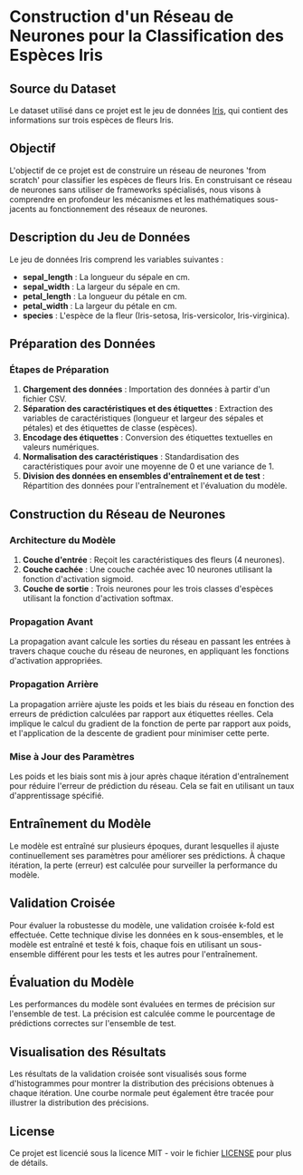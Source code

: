 # Construction d'un Réseau de Neurones pour la Classification des Espèces Iris

## Source du Dataset

Le dataset utilisé dans ce projet est le jeu de données [Iris](https://www.kaggle.com/datasets/arshid/iris-flower-dataset), qui contient des informations sur trois espèces de fleurs Iris.

## Objectif

L'objectif de ce projet est de construire un réseau de neurones 'from scratch' pour classifier les espèces de fleurs Iris. En construisant ce réseau de neurones sans utiliser de frameworks spécialisés, nous visons à comprendre en profondeur les mécanismes et les mathématiques sous-jacents au fonctionnement des réseaux de neurones.

## Description du Jeu de Données

Le jeu de données Iris comprend les variables suivantes :

- **sepal_length** : La longueur du sépale en cm.
- **sepal_width** : La largeur du sépale en cm.
- **petal_length** : La longueur du pétale en cm.
- **petal_width** : La largeur du pétale en cm.
- **species** : L'espèce de la fleur (Iris-setosa, Iris-versicolor, Iris-virginica).

## Préparation des Données

### Étapes de Préparation

1. **Chargement des données** : Importation des données à partir d'un fichier CSV.
2. **Séparation des caractéristiques et des étiquettes** : Extraction des variables de caractéristiques (longueur et largeur des sépales et pétales) et des étiquettes de classe (espèces).
3. **Encodage des étiquettes** : Conversion des étiquettes textuelles en valeurs numériques.
4. **Normalisation des caractéristiques** : Standardisation des caractéristiques pour avoir une moyenne de 0 et une variance de 1.
5. **Division des données en ensembles d'entraînement et de test** : Répartition des données pour l'entraînement et l'évaluation du modèle.

## Construction du Réseau de Neurones

### Architecture du Modèle

1. **Couche d'entrée** : Reçoit les caractéristiques des fleurs (4 neurones).
2. **Couche cachée** : Une couche cachée avec 10 neurones utilisant la fonction d'activation sigmoid.
3. **Couche de sortie** : Trois neurones pour les trois classes d'espèces utilisant la fonction d'activation softmax.

### Propagation Avant

La propagation avant calcule les sorties du réseau en passant les entrées à travers chaque couche du réseau de neurones, en appliquant les fonctions d'activation appropriées.

### Propagation Arrière

La propagation arrière ajuste les poids et les biais du réseau en fonction des erreurs de prédiction calculées par rapport aux étiquettes réelles. Cela implique le calcul du gradient de la fonction de perte par rapport aux poids, et l'application de la descente de gradient pour minimiser cette perte.

### Mise à Jour des Paramètres

Les poids et les biais sont mis à jour après chaque itération d'entraînement pour réduire l'erreur de prédiction du réseau. Cela se fait en utilisant un taux d'apprentissage spécifié.

## Entraînement du Modèle

Le modèle est entraîné sur plusieurs époques, durant lesquelles il ajuste continuellement ses paramètres pour améliorer ses prédictions. À chaque itération, la perte (erreur) est calculée pour surveiller la performance du modèle.

## Validation Croisée

Pour évaluer la robustesse du modèle, une validation croisée k-fold est effectuée. Cette technique divise les données en k sous-ensembles, et le modèle est entraîné et testé k fois, chaque fois en utilisant un sous-ensemble différent pour les tests et les autres pour l'entraînement.

## Évaluation du Modèle

Les performances du modèle sont évaluées en termes de précision sur l'ensemble de test. La précision est calculée comme le pourcentage de prédictions correctes sur l'ensemble de test.

## Visualisation des Résultats

Les résultats de la validation croisée sont visualisés sous forme d'histogrammes pour montrer la distribution des précisions obtenues à chaque itération. Une courbe normale peut également être tracée pour illustrer la distribution des précisions.

## License

Ce projet est licencié sous la licence MIT - voir le fichier [LICENSE](LICENSE) pour plus de détails.
